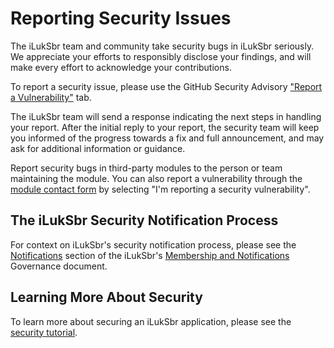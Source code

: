 # Reporting Security Issues

The iLukSbr team and community take security bugs in iLukSbr seriously. We appreciate your efforts to responsibly disclose your findings, and will make every effort to acknowledge your contributions.

To report a security issue, please use the GitHub Security Advisory ["Report a Vulnerability"](https://www.github.com/iLukSbr/microprocessor/security/advisories/new) tab.

The iLukSbr team will send a response indicating the next steps in handling your report. After the initial reply to your report, the security team will keep you informed of the progress towards a fix and full announcement, and may ask for additional information or guidance.

Report security bugs in third-party modules to the person or team maintaining the module. You can also report a vulnerability through the [module contact form](https://www.github.com/iLukSbr) by selecting "I'm reporting a security vulnerability".

## The iLukSbr Security Notification Process

For context on iLukSbr's security notification process, please see the [Notifications](https://www.github.com/iLukSbr) section of the iLukSbr's [Membership and Notifications](https://www.github.com/iLukSbr) Governance document.

## Learning More About Security

To learn more about securing an iLukSbr application, please see the [security tutorial](https://www.github.com/iLukSbr).
